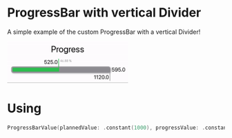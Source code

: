 
# ProgressBar with vertical Divider

A simple example of the custom ProgressBar with a vertical Divider!

<img src="Previews/Preview-progressBar.gif" width="280">

# Using
```swift
ProgressBarValue(plannedValue: .constant(1000), progressValue: .constant(600))
```

